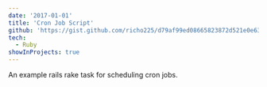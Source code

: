 ```yaml
---
date: '2017-01-01'
title: 'Cron Job Script'
github: 'https://gist.github.com/richo225/d79af99ed08665823872d521e0e63547'
tech:
  - Ruby
showInProjects: true
---
```


An example rails rake task for scheduling cron jobs.
